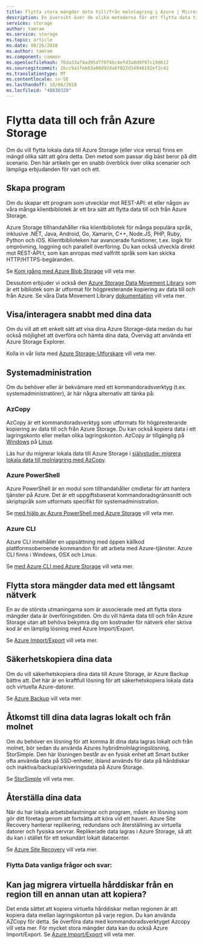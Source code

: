 ```yaml
---
title: Flytta stora mängder data till/från molnlagring i Azure | Microsoft Docs
description: En översikt över de olika metoderna för att flytta data till och från Azure Storage.
services: storage
author: tamram
ms.service: storage
ms.topic: article
ms.date: 08/26/2018
ms.author: tamram
ms.component: common
ms.openlocfilehash: 76da33a74ad95d7f074bc4efd3a8d9f97c19d612
ms.sourcegitcommit: 26cc9a1feb03a00d92da6f022d34940192ef2c42
ms.translationtype: MT
ms.contentlocale: sv-SE
ms.lasthandoff: 10/06/2018
ms.locfileid: "48830320"
---
```

# <a name="moving-data-to-and-from-azure-storage"></a>Flytta data till och från Azure Storage
Om du vill flytta lokala data till Azure Storage (eller vice versa) finns en mängd olika sätt att göra detta. Den metod som passar dig bäst beror på ditt scenario. Den här artikeln ger en snabb överblick över olika scenarier och lämpliga erbjudanden för vart och ett.

## <a name="building-applications"></a>Skapa program
Om du skapar ett program som utvecklar mot REST-API: et eller någon av våra många klientbibliotek är ett bra sätt att flytta data till och från Azure Storage.

Azure Storage tillhandahåller rika klientbibliotek för många populära språk, inklusive .NET, Java, Android, Go, Xamarin, C++, Node.JS, PHP, Ruby, Python och iOS. Klientbiblioteken har avancerade funktioner, t.ex. logik för omprövning, loggning och parallell överföring. Du kan också utveckla direkt mot REST-API:t, som kan anropas med valfritt språk som kan skicka HTTP/HTTPS-begäranden.

Se [Kom igång med Azure Blob Storage](../blobs/storage-dotnet-how-to-use-blobs.md) vill veta mer.

Dessutom erbjuder vi också den [Azure Storage Data Movement Library](https://www.nuget.org/packages/Microsoft.Azure.Storage.DataMovement) som är ett bibliotek som är utformat för högpresterande kopiering av data till och från Azure. Se våra Data Movement Library [dokumentation](https://github.com/Azure/azure-storage-net-data-movement) vill veta mer. 

## <a name="quickly-viewinginteracting-with-your-data"></a>Visa/interagera snabbt med dina data
Om du vill att ett enkelt sätt att visa dina Azure Storage-data medan du har också möjlighet att överföra och hämta dina data, Överväg att använda ett Azure Storage Explorer.

Kolla in vår lista med [Azure Storage-Utforskare](../storage-explorers.md) vill veta mer.

## <a name="system-administration"></a>Systemadministration
Om du behöver eller är bekvämare med ett kommandoradsverktyg (t.ex. systemadministratörer), är här några alternativ att tänka på:

### <a name="azcopy"></a>AzCopy
AzCopy är ett kommandoradsverktyg som utformats för högpresterande kopiering av data till och från Azure Storage. Du kan också kopiera data i ett lagringskonto eller mellan olika lagringskonton. AzCopy är tillgänglig på [Windows](storage-use-azcopy.md) på [Linux](storage-use-azcopy-linux.md).

Läs hur du migrerar lokala data till Azure Storage i [självstudie: migrera lokala data till molnlagring med AzCopy](storage-use-azcopy-migrate-on-premises-data.md).

### <a name="azure-powershell"></a>Azure PowerShell
Azure PowerShell är en modul som tillhandahåller cmdletar för att hantera tjänster på Azure. Det är ett uppgiftsbaserat kommandoradsgränssnitt och skriptspråk som utformats specifikt för systemadministration.

Se [med hjälp av Azure PowerShell med Azure Storage](storage-powershell-guide-full.md) vill veta mer.

### <a name="azure-cli"></a>Azure CLI
Azure CLI innehåller en uppsättning med öppen källkod plattformsoberoende kommandon för att arbeta med Azure-tjänster. Azure CLI finns i Windows, OSX och Linux.

Se [med Azure CLI med Azure Storage](../storage-azure-cli.md) vill veta mer.

## <a name="moving-large-amounts-of-data-with-a-slow-network"></a>Flytta stora mängder data med ett långsamt nätverk
En av de största utmaningarna som är associerade med att flytta stora mängder data är överföringstiden. Om du vill hämta data till och från Azure Storage utan att behöva bekymra dig om kostnader för nätverk eller skriva kod är en lämplig lösning med Azure Import/Export.

Se [Azure Import/Export](../storage-import-export-service.md) vill veta mer.

## <a name="backing-up-your-data"></a>Säkerhetskopiera dina data
Om du vill säkerhetskopiera dina data till Azure Storage, är Azure Backup bättre att. Det här är en kraftfull lösning för att säkerhetskopiera lokala data och virtuella Azure-datorer.

Se [Azure Backup](../../backup/backup-introduction-to-azure-backup.md) vill veta mer.

## <a name="accessing-your-data-on-premises-and-from-the-cloud"></a>Åtkomst till dina data lagras lokalt och från molnet
Om du behöver en lösning för att komma åt dina data lagras lokalt och från molnet, bör sedan du använda Azures hybridmolnlagringslösning, StorSimple. Den här lösningen består av en fysisk enhet att Smart butiker ofta använda data på SSD-enheter, ibland används för data på hårddiskar och inaktiva/backup/arkiveringsdata på Azure Storage.

Se [StorSimple](../../storsimple/storsimple-overview.md) vill veta mer.

## <a name="recovering-your-data"></a>Återställa dina data
När du har lokala arbetsbelastningar och program, måste en lösning som gör ditt företag genom att fortsätta att köra vid ett haveri. Azure Site Recovery hanterar replikering, redundans och återställning av virtuella datorer och fysiska servrar. Replikerade data lagras i Azure Storage, så att du kan i stället för ett sekundärt lokalt datacenter.

Se [Azure Site Recovery](../../site-recovery/site-recovery-overview.md) vill veta mer.
### <a name="moving-data-faq"></a>Flytta Data vanliga frågor och svar:
## <a name="can-i-migrate-vhds-from-one-region-to-another-without-copying"></a>Kan jag migrera virtuella hårddiskar från en region till en annan utan att kopiera?
Det enda sättet att kopiera virtuella hårddiskar mellan regionen är att kopiera data mellan lagringskonton på varje region. Du kan använda AZCopy för detta. Se överföra data med kommandoradsverktyget Azcopy vill veta mer. För mycket stora mängder data kan du också Azure Import/Export. Se [Azure Import/Export](https://docs.microsoft.com/azure/storage/storage-import-export-service) vill veta mer.
